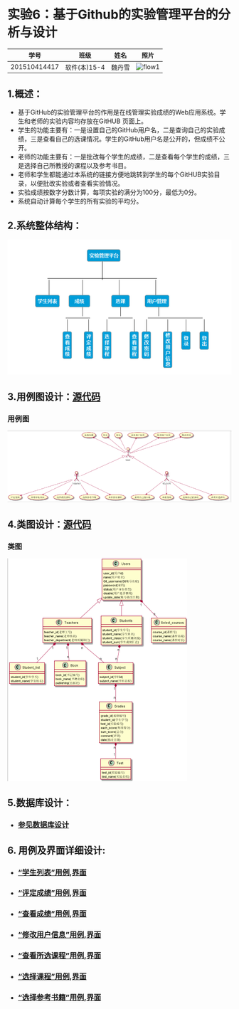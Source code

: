 
# 实验6：基于Github的实验管理平台的分析与设计
|学号|班级|姓名|照片|
|:-------:|:-------------: | :----------:|:---:|
|201510414417|软件(本)15-4|魏丹雪|![flow1](../myself.jpg)|

## 1.概述：
- 基于GitHub的实验管理平台的作用是在线管理实验成绩的Web应用系统。学生和老师的实验内容均存放在GitHUB
页面上。
- 学生的功能主要有：一是设置自己的GitHub用户名，二是查询自己的实验成绩，三是查看自己的选课情况。学生的GitHub用户名是公开的，但成绩不公开。
- 老师的功能主要有：一是批改每个学生的成绩，二是查看每个学生的成绩，三是选择自己所教授的课程以及参考书目。
- 老师和学生都能通过本系统的链接方便地跳转到学生的每个GitHUB实验目录，以便批改实验或者查看实验情况。
- 实验成绩按数字分数计算，每项实验的满分为100分，最低为0分。
- 系统自动计算每个学生的所有实验的平均分。

## 2.系统整体结构：
![usecase](系统总体结构.png)

## 3.用例图设计：[源代码](src/user_case.puml)
### 用例图
![usecase](实验六_用例图.PNG)

## 4.类图设计：[源代码](src/test_manage_class.puml)
### 类图
![usecase](类图.png)

## 5.数据库设计：
- ### [参见数据库设计](./数据库设计.md)

## 6. 用例及界面详细设计:
- ### [“学生列表”用例](./use_case/学生列表.md),[界面](https://weidanxue2.github.io/is_analysis/test6/ui/index.html)
- ### [“评定成绩”用例](./use_case/评定成绩.md),[界面](https://weidanxue2.github.io/is_analysis/test6/ui/评定成绩.html)
- ### [“查看成绩”用例](./use_case/查看成绩.md),[界面](https://weidanxue2.github.io/is_analysis/test6/ui/查看成绩.html)
- ### [“修改用户信息”用例](./use_case/修改用户信息.md),[界面](https://weidanxue2.github.io/is_analysis/test6/ui/顶部菜单.html)
- ### [“查看所选课程”用例](./use_case/查看所选课程.md),[界面](https://weidanxue2.github.io/is_analysis/test6/ui/index.html)
- ### [“选择课程”用例](./use_case/选择课程.md),[界面](https://weidanxue2.github.io/is_analysis/test6/ui/index.html)
- ### [“选择参考书籍”用例](./use_case/选择参考书籍.md),[界面](https://weidanxue2.github.io/is_analysis/test6/ui/index.html)
